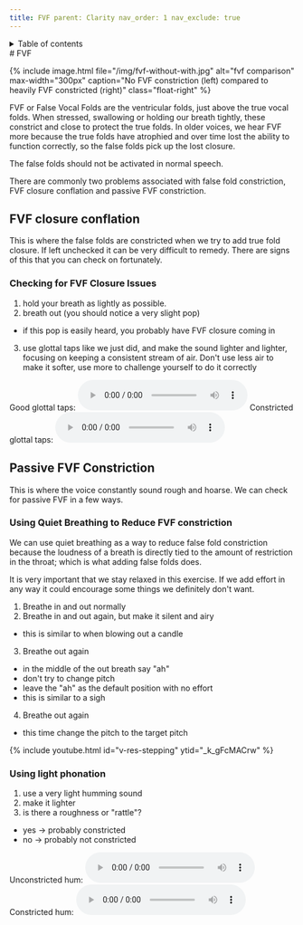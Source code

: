 ```yaml
---
title: FVF parent: Clarity nav_order: 1 nav_exclude: true
---
```

<details closed markdown="block">
  <summary>
    Table of contents
  </summary>
{: .text-delta }
1. TOC
{:toc}
</details>
# FVF

{% include image.html file="/img/fvf-without-with.jpg" alt="fvf comparison"
max-width="300px" caption="No FVF constriction (left) compared to heavily FVF
constricted (right)" class="float-right" %}

FVF or False Vocal Folds are the ventricular folds, just above the true vocal
folds. When stressed, swallowing or holding our breath tightly, these constrict
and close to protect the true folds. In older voices, we hear FVF more because
the true folds have atrophied and over time lost the ability to function
correctly, so the false folds pick up the lost closure.

The false folds should not be activated in normal speech.

There are commonly two problems associated with false fold constriction, FVF
closure conflation and passive FVF constriction.

## FVF closure conflation
This is where the false folds are constricted when we try to add true fold
closure. If left unchecked it can be very difficult to remedy. There are signs
of this that you can check on fortunately.
<!-- ```
video on false fold closure checks, glottal taps and strikes
``` -->
### Checking for FVF Closure Issues
1. hold your breath as lightly as possible.
2. breath out (you should notice a very slight pop)
  - if this pop is easily heard, you probably have FVF closure coming in
3. use glottal taps like we just did, and make the sound lighter and lighter,
   focusing on keeping a consistent stream of air. Don't use less air to make it
   softer, use more to challenge yourself to do it correctly

Good glottal taps: <audio controls>
<source src="/audio/glottal taps unconstricted.ogg" type="audio/ogg"> Your
browser does not support the audio element. </audio> Constricted glottal taps:
<audio controls>
<source src="/audio/glottal taps constricted.ogg" type="audio/ogg"> Your browser
does not support the audio element. </audio>


## Passive FVF Constriction
This is where the voice constantly sound rough and hoarse. We can check for
passive FVF in a few ways.
<!-- ```
video/audio example of fvf constriction
``` -->
### Using Quiet Breathing to Reduce FVF constriction
We can use quiet breathing as a way to reduce false fold constriction because
the loudness of a breath is directly tied to the amount of restriction in the
throat; which is what adding false folds does.

It is very important that we stay relaxed in this exercise. If we add effort in
any way it could encourage some things we definitely don't want.

1. Breathe in and out normally
2. Breathe in and out again, but make it silent and airy
  - this is similar to when blowing out a candle
3. Breathe out again
  - in the middle of the out breath say "ah"
  - don't try to change pitch
  - leave the "ah" as the default position with no effort
  - this is similar to a sigh
4. Breathe out again
  - this time change the pitch to the target pitch

{% include youtube.html id="v-res-stepping" ytid="_k_gFcMACrw" %}

### Using light phonation
1. use a very light humming sound
2. make it lighter
3. is there a roughness or "rattle"?
  - yes -> probably constricted
  - no -> probably not constricted

Unconstricted hum: <audio controls>
<source src="/audio/hum unconstricted.ogg" type="audio/ogg"> Your browser does
not support the audio element. </audio> Constricted hum: <audio controls>
<source src="/audio/hum constricted.ogg" type="audio/ogg"> Your browser does not
support the audio element. </audio>







<!--  -->
